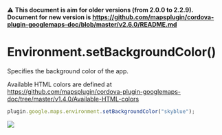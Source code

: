 :warning: **This document is aim for older versions (from 2.0.0 to 2.2.9).
Document for new version is https://github.com/mapsplugin/cordova-plugin-googlemaps-doc/blob/master/v2.6.0/README.md**

# Environment.setBackgroundColor()

Specifies the background color of the app.

Available HTML colors are defined at https://github.com/mapsplugin/cordova-plugin-googlemaps-doc/tree/master/v1.4.0/Available-HTML-colors

```js
plugin.google.maps.environment.setBackgroundColor("skyblue");
```

![](image.png)
